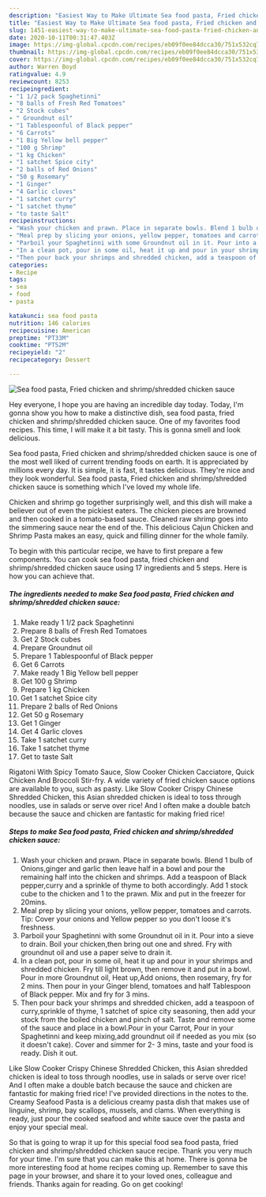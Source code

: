 ```yaml
---
description: "Easiest Way to Make Ultimate Sea food pasta, Fried chicken and shrimp/shredded chicken sauce"
title: "Easiest Way to Make Ultimate Sea food pasta, Fried chicken and shrimp/shredded chicken sauce"
slug: 1451-easiest-way-to-make-ultimate-sea-food-pasta-fried-chicken-and-shrimp-shredded-chicken-sauce
date: 2020-10-11T00:31:47.403Z
image: https://img-global.cpcdn.com/recipes/eb09f0ee84dcca30/751x532cq70/sea-food-pasta-fried-chicken-and-shrimpshredded-chicken-sauce-recipe-main-photo.jpg
thumbnail: https://img-global.cpcdn.com/recipes/eb09f0ee84dcca30/751x532cq70/sea-food-pasta-fried-chicken-and-shrimpshredded-chicken-sauce-recipe-main-photo.jpg
cover: https://img-global.cpcdn.com/recipes/eb09f0ee84dcca30/751x532cq70/sea-food-pasta-fried-chicken-and-shrimpshredded-chicken-sauce-recipe-main-photo.jpg
author: Warren Boyd
ratingvalue: 4.9
reviewcount: 8253
recipeingredient:
- "1 1/2 pack Spaghetinni"
- "8 balls of Fresh Red Tomatoes"
- "2 Stock cubes"
- " Groundnut oil"
- "1 Tablespoonful of Black pepper"
- "6 Carrots"
- "1 Big Yellow bell pepper"
- "100 g Shrimp"
- "1 kg Chicken"
- "1 satchet Spice city"
- "2 balls of Red Onions"
- "50 g Rosemary"
- "1 Ginger"
- "4 Garlic cloves"
- "1 satchet curry"
- "1 satchet thyme"
- "to taste Salt"
recipeinstructions:
- "Wash your chicken and prawn. Place in separate bowls. Blend 1 bulb of Onions,ginger and garlic then leave half in a bowl and pour the remaining half into the chicken and shrimps. Add a teaspoon of Black pepper,curry and a sprinkle of thyme to both accordingly. Add 1 stock cube to the chicken and 1 to the prawn. Mix and put in the freezer for 20mins."
- "Meal prep by slicing your onions, yellow pepper, tomatoes and carrots. Tip: Cover your onions and Yellow pepper so you don&#39;t loose it&#39;s freshness."
- "Parboil your Spaghetinni with some Groundnut oil in it. Pour into a sieve to drain. Boil your chicken,then bring out one and shred. Fry with groundnut oil and use a paper seive to drain it."
- "In a clean pot, pour in some oil, heat it up and pour in your shrimps and shredded chicken. Fry till light brown, then remove it and put in a bowl. Pour in more Groundnut oil, Heat up,Add onions, then rosemary, fry for 2 mins. Then pour in your Ginger blend, tomatoes and half Tablespoon of Black pepper. Mix and fry for 3 mins."
- "Then pour back your shrimps and shredded chicken, add a teaspoon of curry,sprinkle of thyme, 1 satchet of spice city seasoning, then add your stock from the boiled chicken and pinch of salt. Taste and remove some of the sauce and place in a bowl.Pour in your Carrot, Pour in your Spaghetinni and keep mixing,add groundnut oil if needed as you mix (so it doesn&#39;t cake). Cover and simmer for 2- 3 mins, taste and your food is ready. Dish it out."
categories:
- Recipe
tags:
- sea
- food
- pasta

katakunci: sea food pasta 
nutrition: 146 calories
recipecuisine: American
preptime: "PT33M"
cooktime: "PT52M"
recipeyield: "2"
recipecategory: Dessert

---
```



![Sea food pasta, Fried chicken and shrimp/shredded chicken sauce](https://img-global.cpcdn.com/recipes/eb09f0ee84dcca30/751x532cq70/sea-food-pasta-fried-chicken-and-shrimpshredded-chicken-sauce-recipe-main-photo.jpg)

Hey everyone, I hope you are having an incredible day today. Today, I'm gonna show you how to make a distinctive dish, sea food pasta, fried chicken and shrimp/shredded chicken sauce. One of my favorites food recipes. This time, I will make it a bit tasty. This is gonna smell and look delicious.

Sea food pasta, Fried chicken and shrimp/shredded chicken sauce is one of the most well liked of current trending foods on earth. It is appreciated by millions every day. It is simple, it is fast, it tastes delicious. They're nice and they look wonderful. Sea food pasta, Fried chicken and shrimp/shredded chicken sauce is something which I've loved my whole life.

Chicken and shrimp go together surprisingly well, and this dish will make a believer out of even the pickiest eaters. The chicken pieces are browned and then cooked in a tomato-based sauce. Cleaned raw shrimp goes into the simmering sauce near the end of the. This delicious Cajun Chicken and Shrimp Pasta makes an easy, quick and filling dinner for the whole family.


To begin with this particular recipe, we have to first prepare a few components. You can cook sea food pasta, fried chicken and shrimp/shredded chicken sauce using 17 ingredients and 5 steps. Here is how you can achieve that.

<!--inarticleads1-->

##### The ingredients needed to make Sea food pasta, Fried chicken and shrimp/shredded chicken sauce:

1. Make ready 1 1/2 pack Spaghetinni
1. Prepare 8 balls of Fresh Red Tomatoes
1. Get 2 Stock cubes
1. Prepare  Groundnut oil
1. Prepare 1 Tablespoonful of Black pepper
1. Get 6 Carrots
1. Make ready 1 Big Yellow bell pepper
1. Get 100 g Shrimp
1. Prepare 1 kg Chicken
1. Get 1 satchet Spice city
1. Prepare 2 balls of Red Onions
1. Get 50 g Rosemary
1. Get 1 Ginger
1. Get 4 Garlic cloves
1. Take 1 satchet curry
1. Take 1 satchet thyme
1. Get to taste Salt


Rigatoni With Spicy Tomato Sauce, Slow Cooker Chicken Cacciatore, Quick Chicken And Broccoli Stir-fry. A wide variety of fried chicken sauce options are available to you, such as pasty. Like Slow Cooker Crispy Chinese Shredded Chicken, this Asian shredded chicken is ideal to toss through noodles, use in salads or serve over rice! And I often make a double batch because the sauce and chicken are fantastic for making fried rice! 

<!--inarticleads2-->

##### Steps to make Sea food pasta, Fried chicken and shrimp/shredded chicken sauce:

1. Wash your chicken and prawn. Place in separate bowls. Blend 1 bulb of Onions,ginger and garlic then leave half in a bowl and pour the remaining half into the chicken and shrimps. Add a teaspoon of Black pepper,curry and a sprinkle of thyme to both accordingly. Add 1 stock cube to the chicken and 1 to the prawn. Mix and put in the freezer for 20mins.
1. Meal prep by slicing your onions, yellow pepper, tomatoes and carrots. Tip: Cover your onions and Yellow pepper so you don&#39;t loose it&#39;s freshness.
1. Parboil your Spaghetinni with some Groundnut oil in it. Pour into a sieve to drain. Boil your chicken,then bring out one and shred. Fry with groundnut oil and use a paper seive to drain it.
1. In a clean pot, pour in some oil, heat it up and pour in your shrimps and shredded chicken. Fry till light brown, then remove it and put in a bowl. Pour in more Groundnut oil, Heat up,Add onions, then rosemary, fry for 2 mins. Then pour in your Ginger blend, tomatoes and half Tablespoon of Black pepper. Mix and fry for 3 mins.
1. Then pour back your shrimps and shredded chicken, add a teaspoon of curry,sprinkle of thyme, 1 satchet of spice city seasoning, then add your stock from the boiled chicken and pinch of salt. Taste and remove some of the sauce and place in a bowl.Pour in your Carrot, Pour in your Spaghetinni and keep mixing,add groundnut oil if needed as you mix (so it doesn&#39;t cake). Cover and simmer for 2- 3 mins, taste and your food is ready. Dish it out.


Like Slow Cooker Crispy Chinese Shredded Chicken, this Asian shredded chicken is ideal to toss through noodles, use in salads or serve over rice! And I often make a double batch because the sauce and chicken are fantastic for making fried rice! I&#39;ve provided directions in the notes to the. Creamy Seafood Pasta is a delicious creamy pasta dish that makes use of linguine, shrimp, bay scallops, mussels, and clams. When everything is ready, just pour the cooked seafood and white sauce over the pasta and enjoy your special meal. 

So that is going to wrap it up for this special food sea food pasta, fried chicken and shrimp/shredded chicken sauce recipe. Thank you very much for your time. I'm sure that you can make this at home. There is gonna be more interesting food at home recipes coming up. Remember to save this page in your browser, and share it to your loved ones, colleague and friends. Thanks again for reading. Go on get cooking!

